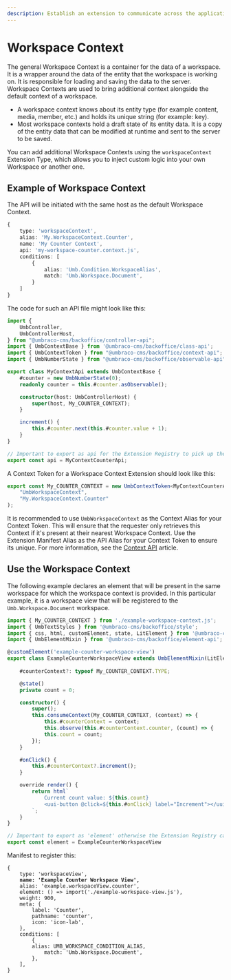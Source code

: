 ```yaml
---
description: Establish an extension to communicate across the application.
---
```


# Workspace Context

The general Workspace Context is a container for the data of a workspace. It is a wrapper around the data of the entity that the workspace is working on. It is responsible for loading and saving the data to the server. Workspace Contexts are used to bring additional context alongside the default context of a workspace.

* A workspace context knows about its entity type (for example content, media, member, etc.) and holds its unique string (for example: key).
* Most workspace contexts hold a draft state of its entity data. It is a copy of the entity data that can be modified at runtime and sent to the server to be saved.

You can add additional Workspace Contexts using the `workspaceContext` Extension Type, which allows you to inject custom logic into your own Workspace or another one.

## Example of Workspace Context

The API will be initiated with the same host as the default Workspace Context.

```typescript
{
    type: 'workspaceContext',
    alias: 'My.WorkspaceContext.Counter',
    name: 'My Counter Context',
    api: 'my-workspace-counter.context.js',
    conditions: [
        {
            alias: 'Umb.Condition.WorkspaceAlias',
            match: 'Umb.Workspace.Document',
        }
    ]
}
```

The code for such an API file might look like this:

```typescript
import {
    UmbController,
    UmbControllerHost,
} from "@umbraco-cms/backoffice/controller-api";
import { UmbContextBase } from '@umbraco-cms/backoffice/class-api';
import { UmbContextToken } from "@umbraco-cms/backoffice/context-api";
import { UmbNumberState } from "@umbraco-cms/backoffice/observable-api";

export class MyContextApi extends UmbContextBase {
    #counter = new UmbNumberState(0);
    readonly counter = this.#counter.asObservable();

    constructor(host: UmbControllerHost) {
        super(host, My_COUNTER_CONTEXT);
    }

    increment() {
        this.#counter.next(this.#counter.value + 1);
    }
}

// Important to export as api for the Extension Registry to pick up the class:
export const api = MyContextCounterApi;
```

A Context Token for a Workspace Context Extension should look like this:

```typescript
export const My_COUNTER_CONTEXT = new UmbContextToken<MyContextCounterApi>(
    "UmbWorkspaceContext",
    "My.WorkspaceContext.Counter"
);
```

It is recommended to use `UmbWorkspaceContext` as the Context Alias for your Context Token. This will ensure that the requester only retrieves this Context if it's present at their nearest Workspace Context. Use the Extension Manifest Alias as the API Alias for your Context Token to ensure its unique. For more information, see the [Context API](../../../foundation/context-api/) article.

## Use the Workspace Context

The following example declares an element that will be present in the same workspace for which the workspace context is provided. In this particular example, it is a workspace view that will be registered to the `Umb.Workspace.Document` workspace.

```typescript
import { My_COUNTER_CONTEXT } from './example-workspace-context.js';
import { UmbTextStyles } from '@umbraco-cms/backoffice/style';
import { css, html, customElement, state, LitElement } from '@umbraco-cms/backoffice/external/lit';
import { UmbElementMixin } from '@umbraco-cms/backoffice/element-api';

@customElement('example-counter-workspace-view')
export class ExampleCounterWorkspaceView extends UmbElementMixin(LitElement) {
	
	#counterContext?: typeof My_COUNTER_CONTEXT.TYPE;

	@state()
	private count = 0;

	constructor() {
		super();
		this.consumeContext(My_COUNTER_CONTEXT, (context) => {
			this.#counterContext = context;
			this.observe(this.#counterContext.counter, (count) => {
			this.count = count;
		});
	}

	#onClick() {
		this.#counterContext?.increment();
	}

	override render() {
		return html`
			Current count value: ${this.count}
			<uui-button @click=${this.#onClick} label="Increment"></uui-button>
		`;
	}
}

// Important to export as 'element' otherwise the Extension Registry cannot pick up the class.
export const element = ExampleCounterWorkspaceView
```

Manifest to register this:

<pre><code>{
    type: 'workspaceView',
<strong>    name: 'Example Counter Workspace View',
</strong>    alias: 'example.workspaceView.counter',
    element: () => import('./example-workspace-view.js'),
    weight: 900,
    meta: {
        label: 'Counter',
        pathname: 'counter',
        icon: 'icon-lab',
    },
    conditions: [
        {
	    alias: UMB_WORKSPACE_CONDITION_ALIAS,
            match: 'Umb.Workspace.Document',
        },
    ],
}
</code></pre>
